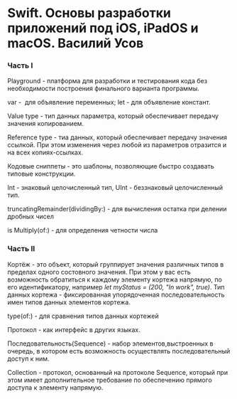 # Swift. Основы разработки приложений под iOS, iPadOS и macOS. Василий Усов
 
 ### Часть I
 
 Playground - платформа для разработки и тестирования кода без необходимости построения финального варианта программы.
 
 var -  для объявление переменных; let - для объявление констант.
 
 Value type - тип данных параметра, который обеспечивает передачу значения копированием.
 
 Reference type - тиа данных, который обеспечивает передачу значения ссылкой. При этом изменения через любой из параметров отразится и на всех копиях-ссылках.
 
 Кодовые сниппеты - это шаблоны, позволяющие быстро создавать типовые конструкции.
 
 Int - знаковый целочисленный тип, UInt - беззнаковый целочисленный тип.
 
 truncatingRemainder(dividingBy:) - для вычисления остатка при делении дробных чисел
 
 is Multiply(of:) - для определения четности числа
 
  ### Часть II
  
  Кортёж - это объект, который группирует значения различных типов в пределах одного состовного значения. При этом у вас есть возможность обратиться к каждому элементу кортежа напрямую, по его идентификатору, например *let myStatus = (200, "In work", true)*. Тип данных кортежа - фиксированная упорядоченная последовательность имен типов данных элементов кортежа.
 
type(of:) - для сравнения типов данных кортежей

Протокол - как интерфейс в других языках.

Последовательность(Sequence) - набор элементов,выстроенных в очередь, в котором есть возможность осуществлять последовательный доступ к ним.

Collection - протокол, основанный на протоколе Sequence, который при этом имеет дополнительное требование по обеспечению прямого доступа к элементу напрямую.
